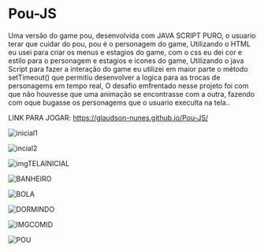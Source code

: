 # Pou-JS
Uma versâo do game pou, desenvolvida com JAVA SCRIPT PURO, o usuario terar que cuidar do pou, pou é o personagem do game,  Utilizando o HTML eu usei para criar os menus e estagios do game, com o css eu dei cor e estilo para o personagem e estagios e icones do game, Utilizando o java Script  para fazer a interaçâo do game eu utilizei em maior parte o método setTimeout() que permitiu desenvolver a logica para as trocas de personagems em tempo real, O desafio emfrentado nesse projeto foi com que nâo houvesse que uma animaçâo se encontrasse com a outra, fazendo com oque bugasse os personagems que o usuario execulta na tela..

LINK PARA JOGAR: https://glaudson-nunes.github.io/Pou-JS/

![inicial1](https://user-images.githubusercontent.com/93484378/164938195-1044ebfc-be72-4efd-ad53-6a20007857b6.gif)

![incial2](https://user-images.githubusercontent.com/93484378/164938685-68f9b31d-d27f-4000-ac28-29051f30e964.gif)

![imgTELAINICIAL](https://user-images.githubusercontent.com/93484378/164938792-5a489cc4-e4e6-4b40-bb82-970891ced555.png)

![BANHEIRO](https://user-images.githubusercontent.com/93484378/164938806-d3170f02-3f74-4695-b365-c620f49f58a6.png)

![BOLA](https://user-images.githubusercontent.com/93484378/164938913-bb7bcc82-ceae-4c9a-ae9c-2df7a06cfaab.png)

![DORMINDO](https://user-images.githubusercontent.com/93484378/164939016-374a96d4-6a69-4104-906c-1adaf4e9d4b7.png)

![IMGCOMID](https://user-images.githubusercontent.com/93484378/164939110-9593ccdb-b61f-4aa2-9e91-b4d21da99a3e.png)

![POU](https://user-images.githubusercontent.com/93484378/164939179-8fd4057c-13e6-4885-aace-209089451fa0.png)
